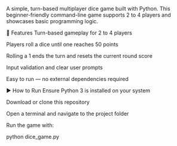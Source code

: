 A simple, turn-based multiplayer dice game built with Python.
This beginner-friendly command-line game supports 2 to 4 players and showcases basic programming logic.

🚀 Features
Turn-based gameplay for 2 to 4 players

Players roll a dice until one reaches 50 points

Rolling a 1 ends the turn and resets the current round score

Input validation and clear user prompts

Easy to run — no external dependencies required

▶️ How to Run
Ensure Python 3 is installed on your system

Download or clone this repository

Open a terminal and navigate to the project folder

Run the game with:


python dice_game.py  
